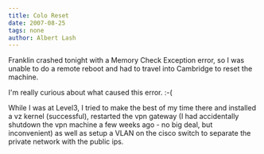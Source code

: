 ```yaml
---
title: Colo Reset
date: 2007-08-25
tags: none
author: Albert Lash
---
```

Franklin crashed tonight with a Memory Check Exception error, so I was unable to do a remote reboot and had to travel into Cambridge to reset the machine.


I'm really curious about what caused this error. :-(

While I was at Level3, I tried to make the best of my time there and installed a vz kernel (successful), restarted the vpn gateway (I had accidentally shutdown the vpn machine a few weeks ago - no big deal, but inconvenient) as well as setup a VLAN on the cisco switch to separate the private network with the public ips.

